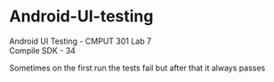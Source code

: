 # Android-UI-testing
Android UI Testing - CMPUT 301 Lab 7   
Compile SDK - 34

Sometimes on the first run the tests fail but after that it always passes
